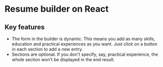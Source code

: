 # Resume builder on React

## Key features
- The form in the builder is dynamic. This means you add as many skills, education and practical experiences as you want. Just click on a button in each section to add a new entry.
- Sections are optional. If you don't specify, say, practical experience, the whole section won't be displayed in the end result.
